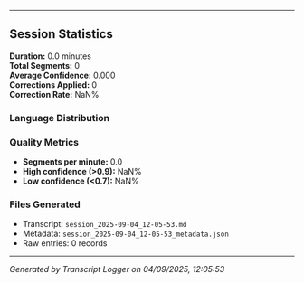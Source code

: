 

---

## Session Statistics

**Duration:** 0.0 minutes  
**Total Segments:** 0  
**Average Confidence:** 0.000  
**Corrections Applied:** 0  
**Correction Rate:** NaN%

### Language Distribution


### Quality Metrics
- **Segments per minute:** 0.0
- **High confidence (>0.9):** NaN%
- **Low confidence (<0.7):** NaN%

### Files Generated
- Transcript: `session_2025-09-04_12-05-53.md`
- Metadata: `session_2025-09-04_12-05-53_metadata.json`
- Raw entries: 0 records

---
*Generated by Transcript Logger on 04/09/2025, 12:05:53*
